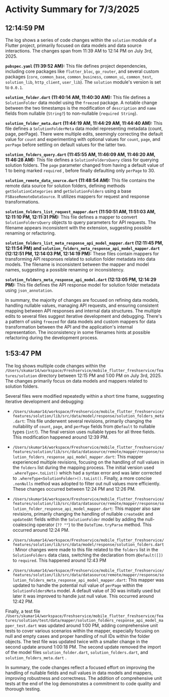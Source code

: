 # Activity Summary for 7/3/2025

## 12:14:59 PM
The log shows a series of code changes within the `solution` module of a Flutter project, primarily focused on data models and data source interactions.  The changes span from 11:39 AM to 12:14 PM on July 3rd, 2025.

**`pubspec.yaml` (11:39:52 AM):** This file defines project dependencies, including core packages like `flutter_bloc`, `go_router`, and several custom packages (`core`, `common_base`, `common_business`, `common_ui`, `common_test`, `solution_lib`, `http_client`, `user_lib`).  The `solution` module's version is set to `0.0.1`.

**`solution_folder.dart` (11:40:14 AM, 11:40:30 AM):** This file defines a `SolutionFolder` data model using the `freezed` package.  A notable change between the two timestamps is the modification of `description` and `name` fields from nullable (`String?`) to non-nullable (`required String`).

**`solution_folder_meta.dart` (11:44:19 AM, 11:44:29 AM, 11:44:40 AM):**  This file defines a `SolutionFolderMeta` data model representing metadata (count, page, perPage).  There were multiple edits, seemingly correcting the default value for `count` and experimenting with optional values for `count`, `page`, and `perPage` before settling on default values for the latter two.

**`solution_folders_query.dart` (11:45:55 AM, 11:46:09 AM, 11:46:20 AM, 11:46:28 AM):** This file defines a `SolutionFoldersQuery` class for querying solution folders. The `page` parameter changed from having a default value of 1 to being marked `required` , before finally defaulting only `perPage` to 30.


**`solution_remote_data_source.dart` (11:48:54 AM):** This file contains the remote data source for solution folders, defining methods `getSolutionCategories` and `getSolutionFolders` using a base `FSBaseRemoteDataSource`.  It utilizes mappers for request and response transformations.

**`solution_folders_list_request_mapper.dart` (11:50:51 AM, 11:51:03 AM, 12:11:10 PM, 12:11:31 PM):** This file defines a mapper to convert `SolutionFoldersQuery` objects to query parameters for API requests. The filename appears inconsistent with the extension, suggesting possible renaming or refactoring.

**`solution_folders_list_meta_response_api_model_mapper.dart` (12:11:45 PM, 12:11:54 PM) and `solution_folders_meta_response_api_model_mapper.dart` (12:12:51 PM, 12:14:03 PM, 12:14:19 PM):** These files contain mappers for transforming API responses related to solution folder metadata into data models. The filename is inconsistent between the mapper and model names, suggesting a possible renaming or inconsistency.

**`solution_folders_meta_response_api_model.dart` (12:13:05 PM, 12:14:29 PM):** This file defines the API response model for solution folder metadata using `json_annotation`.

In summary, the majority of changes are focused on refining data models, handling nullable values, managing API requests, and ensuring consistent mapping between API responses and internal data structures. The multiple edits to several files suggest iterative development and debugging.  There's a pattern of using `freezed` for data models and custom mappers for data transformation between the API and the application's internal representation. The inconsistency in some filenames hints at possible refactoring during the development process.


## 1:53:47 PM
The log shows multiple code changes within the `/Users/skumar14/workspace/Freshservice/mobile_flutter_freshservice/features/solution` directory between 12:15 PM and 1:00 PM on July 3rd, 2025.  The changes primarily focus on data models and mappers related to solution folders.

Several files were modified repeatedly within a short time frame, suggesting iterative development and debugging:

* `/Users/skumar14/workspace/Freshservice/mobile_flutter_freshservice/features/solution/lib/src/data/model/response/solution_folders_meta.dart`: This file underwent several revisions, primarily changing the nullability of `count`, `page`, and `perPage` fields from `@Default` to nullable types (`int?`).  The final version uses nullable types for all three fields. This modification happened around 12:39 PM.

* `/Users/skumar14/workspace/Freshservice/mobile_flutter_freshservice/features/solution/lib/src/data/datasource/remote/mapper/response/solution_folders_response_api_model_mapper.dart`: This mapper experienced multiple revisions, focusing on the handling of null values in the `folders` list during the mapping process. The initial version used `.whereType<.toList()` which had a syntax error and was later corrected to `.whereType<SolutionFolder>().toList()`. Finally, a more concise `.nonNulls` method was adopted to filter out null values more efficiently.  These changes occurred between 12:24 PM and 12:26 PM.

* `/Users/skumar14/workspace/Freshservice/mobile_flutter_freshservice/features/solution/lib/src/data/datasource/remote/mapper/response/solution_folder_response_api_model_mapper.dart`: This mapper also saw revisions, primarily changing the handling of nullable `createdAt` and `updatedAt` fields within the `SolutionFolder` model by adding the null-coalescing operator (`?? ""`) to the `DateTime.tryParse` method. This occurred around 12:24 PM.


* `/Users/skumar14/workspace/Freshservice/mobile_flutter_freshservice/features/solution/lib/src/data/model/response/solution_folders.dart`:  Minor changes were made to this file related to the `folders` list in the `SolutionFolders` data class, switching the declaration from `@Default([])` to `required`. This happened around 12:43 PM

* `/Users/skumar14/workspace/Freshservice/mobile_flutter_freshservice/features/solution/lib/src/data/datasource/remote/mapper/response/solution_folders_meta_response_api_model_mapper.dart`: This mapper was updated to handle the potential null value of `perPage` within the `SolutionFoldersMeta` model. A default value of 30 was initially used but later it was improved to handle just null value.  This occurred around 12:42 PM.


Finally, a test file `/Users/skumar14/workspace/Freshservice/mobile_flutter_freshservice/features/solution/test/data/mapper/solution_folders_response_api_model_mapper_test.dart` was updated around 1:00 PM, adding comprehensive unit tests to cover various scenarios within the mapper, especially focusing on null and empty cases and proper handling of null IDs within the folder objects. The test file was updated twice with a smaller change in the second update around 1:00:18 PM.  The second update removed the import of the model files `solution_folder.dart`, `solution_folders.dart`, and `solution_folders_meta.dart` .


In summary, the code changes reflect a focused effort on improving the handling of nullable fields and null values in data models and mappers, improving robustness and correctness.  The addition of comprehensive unit tests at the end of the log demonstrates a commitment to code quality and thorough testing.
